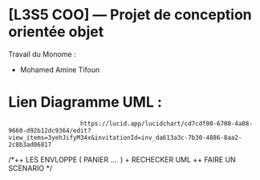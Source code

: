 # [L3S5 COO] — Projet de conception orientée objet

Travail du Monome :

- Mohamed Amine Tifoun


# Lien Diagramme UML : 
                        https://lucid.app/lucidchart/cd7cdf00-6700-4a08-9660-d92b12dc9364/edit?view_items=3yehJifyM34x&invitationId=inv_da613a3c-7b30-4886-8aa2-2c8b3ad06817



/*++ LES ENVLOPPE ( PANIER ....
) + RECHECKER UML ++ FAIRE UN SCENARIO  */